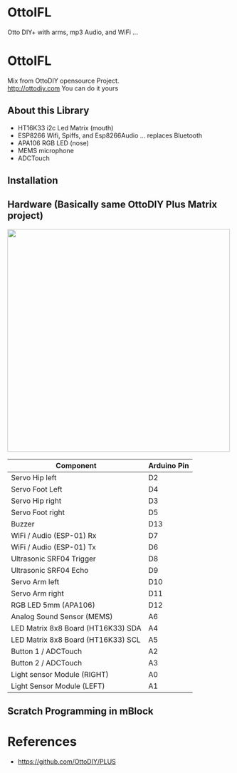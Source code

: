 # OttoIFL

Otto DIY+ with arms, mp3 Audio, and WiFi ...

# OttoIFL
Mix from OttoDIY opensource Project.  
http://ottodiy.com 
You can do it yours 
## About this Library
- HT16K33 i2c Led Matrix (mouth)
- ESP8266 Wifi, Spiffs, and Esp8266Audio ... replaces Bluetooth
- APA106 RGB LED (nose)
- MEMS microphone
- ADCTouch

## Installation

## Hardware (Basically same OttoDIY Plus Matrix project)
<img src="https://github.com/sfranzyshen/OttoIFL/blob/master/media/connection.png" width="500" align="center">

 |  Component             | Arduino Pin |
 | --- | --- |
 |  Servo Hip left        | D2          |
 |  Servo Foot Left       | D4          |
 |  Servo Hip right       | D3          |
 |  Servo Foot right| D5|
 |  Buzzer          | D13|
 |WiFi / Audio (ESP-01)    Rx | D7|
 |WiFi / Audio (ESP-01)    Tx | D6|
 |Ultrasonic SRF04 Trigger     | D8|
 |Ultrasonic SRF04 Echo        | D9|
 |Servo Arm left | D10|
 |Servo Arm right   | D11|
 |RGB LED  5mm (APA106)  | D12|
 |Analog Sound Sensor (MEMS) |A6|
 |LED Matrix 8x8 Board (HT16K33)  SDA     |A4|
 |LED Matrix 8x8 Board (HT16K33)  SCL     |A5|
 |Button 1 / ADCTouch                 |A2|
 |Button 2 / ADCTouch                 |A3|
 |Light sensor Module (RIGHT) |A0|
 |Light Sensor Module (LEFT) |A1|
## Scratch Programming in mBlock 

# References
- https://github.com/OttoDIY/PLUS
